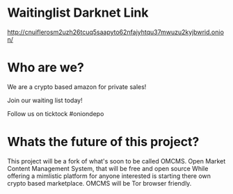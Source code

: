 # Waitinglist Darknet Link

 http://cnuiflerosm2uzh26tcuq5saapyto62nfajyhtqu37mwuzu2kyjbwrid.onion/

# Who are we?

 We are a crypto based amazon for private sales!

 Join our waiting list today! 

 Follow us on ticktock #oniondepo

# Whats the future of this project?

 This project will be a fork of what's soon to be called OMCMS.
 Open Market Content Management System, that will be free and open source
 While offering a mimlistic platform for anyone interested is starting there own crypto based marketplace.
 OMCMS will be Tor browser friendly.
